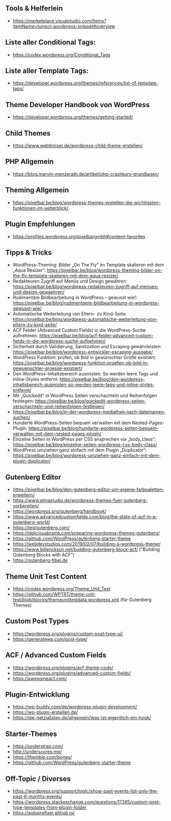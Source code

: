 ## Tools & Helferlein
- https://marketplace.visualstudio.com/items?itemName=tungvn.wordpress-snippet#overview

## Liste aller Conditional Tags:
- https://codex.wordpress.org/Conditional_Tags

## Liste aller Template Tags:
- https://developer.wordpress.org/themes/references/list-of-template-tags/

## Theme Developer Handbook von WordPress
- https://developer.wordpress.org/themes/getting-started/

## Child Themes
- https://www.webtimiser.de/wordpress-child-theme-erstellen/

## PHP Allgemein
- https://blog.marvin-menzerath.de/artikel/php-crashkurs-grundlagen/

## Theming Allgemein
- https://pixelbar.be/blog/wordpress-themes-erstellen-die-wichtigsten-funktionen-im-ueberblick/

## Plugin Empfehlungen
- https://profiles.wordpress.org/pixelbargmbh#content-favorites

## Tipps & Tricks
- WordPress-Theming: Bilder „On The Fly“ im Template skalieren mit dem „Aqua Resizer“: https://pixelbar.be/blog/wordpress-theming-bilder-on-the-fly-template-skalieren-mit-dem-aqua-resizer/
- Redakteuren Zugriff auf Menüs und Design gewähren: https://pixelbar.be/blog/wordpress-redakteuren-zugriff-auf-menues-und-design-gewaehren/
- Rudimentäre Bildbearbeitung in WordPress – gewusst wie!: https://pixelbar.be/blog/rudimentaere-bildbearbeitung-in-wordpress-gewusst-wie/
- Automatische Weiterleitung von Eltern- zu Kind-Seite: https://pixelbar.be/blog/wordpress-automatische-weiterleitung-von-eltern-zu-kind-seite/
- ACF Felder (Advanced Custom Fields) in die WordPress-Suche aufnehmen: https://pixelbar.be/blog/acf-felder-advanced-custom-fields-in-die-wordpress-suche-aufnehmen/
- Sicherheit durch Validierung, Sanitization und Escaping gewährleisten: https://pixelbar.be/blog/wordpress-entwickler-escaping-ausgabe/
- WordPress Funktion: prüfen, ob Bild in gewünschter Größe existiert: https://pixelbar.be/blog/wordpress-funktion-pruefen-ob-bild-in-gewuenschter-groesse-existiert/
- Den WordPress-Inhaltsbereich ausmisten: So werden leere Tags und Inline-Styles entfernt: https://pixelbar.be/blog/den-wordpress-inhaltsbereich-ausmisten-so-werden-leere-tags-und-inline-styles-entfernt/
- Mit „Quickedit“ in WordPress Seiten verschachteln und Reihenfolgen festlegen: https://pixelbar.be/blog/quickedit-wordpress-seiten-verschachteln-und-reihenfolgen-festlegen/
- https://pixelbar.be/blog/in-der-wordpress-mediathek-nach-dateinamen-suchen/
- Hunderte WordPress-Seiten bequem verwalten mit dem Nested-Pages-Plugin: https://pixelbar.be/blog/hunderte-wordpress-seiten-bequem-verwalten-mit-dem-nested-pages-plugin/
- Einzelne Seiten in WordPress per CSS ansprechen via „body_class“: https://pixelbar.be/blog/einzelne-seiten-wordpress-css-body-class/
- WordPress umziehen ganz einfach mit dem Plugin „Duplicator“: https://pixelbar.be/blog/wordpress-umziehen-ganz-einfach-mit-dem-plugin-duplicator/

## Gutenberg Editor
- https://pixelbar.be/blog/den-gutenberg-editor-um-eigene-farbpaletten-erweitern/
- https://www.elmastudio.de/wordpress-themes-fuer-gutenberg-vorbereiten/
- https://wordpress.org/gutenberg/handbook/
- https://www.advancedcustomfields.com/blog/the-state-of-acf-in-a-gutenberg-world/
- https://testgutenberg.com/
- https://deliciousbrains.com/preparing-wordpress-themes-gutenberg/
- https://github.com/WordPress/gutenberg-starter-theme
- https://webdevstudios.com/2019/02/07/building-a-wordpress-theme/
- https://www.billerickson.net/building-gutenberg-block-acf/ ("Building Gutenberg Blocks with ACF")
- https://gutenberg-fibel.de

## Theme Unit Test Content
- https://codex.wordpress.org/Theme_Unit_Test
- https://github.com/WPTRT/theme-unit-test/blob/blocks/themeunittestdata.wordpress.xml (für Gutenberg Themes)

## Custom Post Types
- https://wordpress.org/plugins/custom-post-type-ui/
- https://generatewp.com/post-type/

## ACF / Advanced Custom Fields
- https://wordpress.org/plugins/acf-theme-code/
- https://wordpress.org/plugins/advanced-custom-fields/
- https://awesomeacf.com/

## Plugin-Entwicklung
- https://wp-buddy.com/de/wordpress-plugin-development/
- https://wp-plugin-erstellen.de/
- https://die-netzialisten.de/allgemein/was-ist-eigentlich-ein-hook/

## Starter-Themes
- https://understrap.com/
- http://underscores.me/
- https://themble.com/bones/
- https://github.com/WordPress/gutenberg-starter-theme

## Off-Topic / Diverses
- https://wordpress.org/support/topic/show-past-events-list-only-the-past-6-months-events/
- https://wordpress.stackexchange.com/questions/17385/custom-post-type-templates-from-plugin-folder
- https://autoprefixer.github.io/
